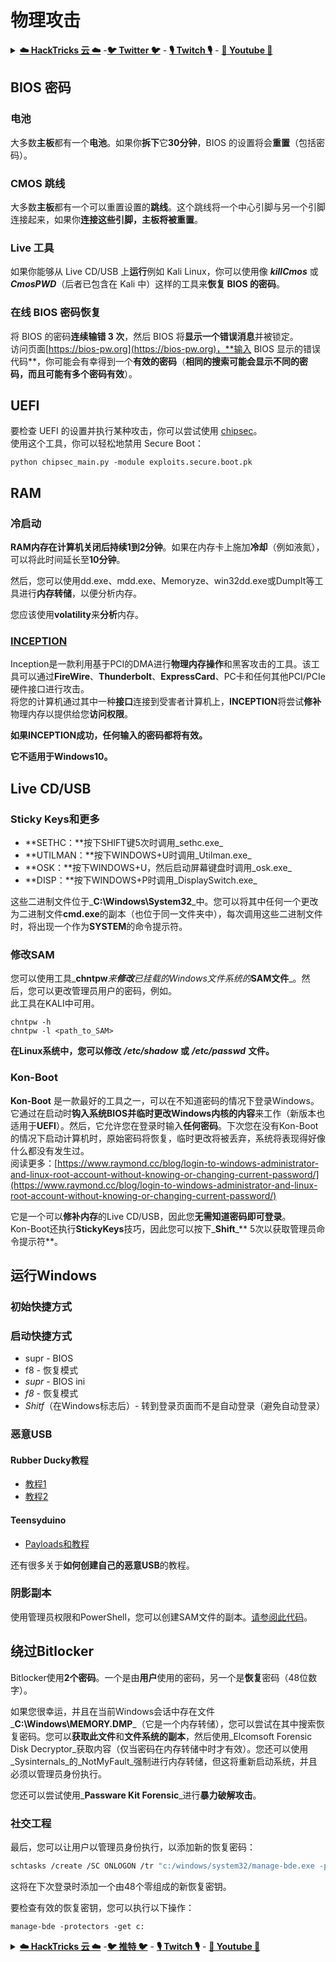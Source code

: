 # 物理攻击

<details>

<summary><a href="https://cloud.hacktricks.xyz/pentesting-cloud/pentesting-cloud-methodology"><strong>☁️ HackTricks 云 ☁️</strong></a> -<a href="https://twitter.com/hacktricks_live"><strong>🐦 Twitter 🐦</strong></a> - <a href="https://www.twitch.tv/hacktricks_live/schedule"><strong>🎙️ Twitch 🎙️</strong></a> - <a href="https://www.youtube.com/@hacktricks_LIVE"><strong>🎥 Youtube 🎥</strong></a></summary>

- 你在一家**网络安全公司**工作吗？想要在 HackTricks 中**宣传你的公司**吗？或者你想要**获取最新版本的 PEASS 或下载 HackTricks 的 PDF**吗？请查看[**订阅计划**](https://github.com/sponsors/carlospolop)！

- 发现我们的独家 NFT 收藏品[**The PEASS Family**](https://opensea.io/collection/the-peass-family)

- 获取[**官方 PEASS & HackTricks 商品**](https://peass.creator-spring.com)

- **加入**[**💬**](https://emojipedia.org/speech-balloon/) [**Discord 群组**](https://discord.gg/hRep4RUj7f) 或 [**Telegram 群组**](https://t.me/peass)，或者**关注**我在**Twitter**上的[**🐦**](https://github.com/carlospolop/hacktricks/tree/7af18b62b3bdc423e11444677a6a73d4043511e9/\[https:/emojipedia.org/bird/README.md)[**@carlospolopm**](https://twitter.com/hacktricks_live)**。**

- **通过向[hacktricks 仓库](https://github.com/carlospolop/hacktricks)和[hacktricks-cloud 仓库](https://github.com/carlospolop/hacktricks-cloud)提交 PR 来分享你的黑客技巧**。

</details>

## BIOS 密码

### 电池

大多数**主板**都有一个**电池**。如果你**拆下**它**30分钟**，BIOS 的设置将会**重置**（包括密码）。

### CMOS 跳线

大多数**主板**都有一个可以重置设置的**跳线**。这个跳线将一个中心引脚与另一个引脚连接起来，如果你**连接这些引脚，主板将被重置**。

### Live 工具

如果你能够从 Live CD/USB 上**运行**例如 Kali Linux，你可以使用像 _**killCmos**_ 或 _**CmosPWD**_（后者已包含在 Kali 中）这样的工具来**恢复 BIOS 的密码**。

### 在线 BIOS 密码恢复

将 BIOS 的密码**连续输错 3 次**，然后 BIOS 将**显示一个错误消息**并被锁定。\
访问页面[https://bios-pw.org](https://bios-pw.org)，**输入 BIOS 显示的错误代码**，你可能会有幸得到一个**有效的密码**（**相同的搜索可能会显示不同的密码，而且可能有多个密码有效**）。

## UEFI

要检查 UEFI 的设置并执行某种攻击，你可以尝试使用 [chipsec](https://github.com/chipsec/chipsec/blob/master/chipsec-manual.pdf)。\
使用这个工具，你可以轻松地禁用 Secure Boot：
```
python chipsec_main.py -module exploits.secure.boot.pk
```
## RAM

### 冷启动

**RAM内存在计算机关闭后持续1到2分钟**。如果在内存卡上施加**冷却**（例如液氮），可以将此时间延长至**10分钟**。

然后，您可以使用dd.exe、mdd.exe、Memoryze、win32dd.exe或DumpIt等工具进行**内存转储**，以便分析内存。

您应该使用**volatility**来**分析**内存。

### [INCEPTION](https://github.com/carmaa/inception)

Inception是一款利用基于PCI的DMA进行**物理内存操作**和黑客攻击的工具。该工具可以通过**FireWire**、**Thunderbolt**、**ExpressCard**、PC卡和任何其他PCI/PCIe硬件接口进行攻击。\
将您的计算机通过其中一种**接口**连接到受害者计算机上，**INCEPTION**将尝试**修补**物理内存以提供给您**访问权限**。

**如果INCEPTION成功，任何输入的密码都将有效。**

**它不适用于Windows10。**

## Live CD/USB

### Sticky Keys和更多

* **SETHC：**按下SHIFT键5次时调用_sethc.exe_
* **UTILMAN：**按下WINDOWS+U时调用_Utilman.exe_
* **OSK：**按下WINDOWS+U，然后启动屏幕键盘时调用_osk.exe_
* **DISP：**按下WINDOWS+P时调用_DisplaySwitch.exe_

这些二进制文件位于_**C:\Windows\System32**_中。您可以将其中任何一个更改为二进制文件**cmd.exe**的副本（也位于同一文件夹中），每次调用这些二进制文件时，将出现一个作为**SYSTEM**的命令提示符。

### 修改SAM

您可以使用工具_**chntpw**_来**修改**已挂载的Windows文件系统的_**SAM文件**_。然后，您可以更改管理员用户的密码，例如。\
此工具在KALI中可用。
```
chntpw -h
chntpw -l <path_to_SAM>
```
**在Linux系统中，您可以修改** _**/etc/shadow**_ **或** _**/etc/passwd**_ **文件。**

### **Kon-Boot**

**Kon-Boot** 是一款最好的工具之一，可以在不知道密码的情况下登录Windows。它通过在启动时**钩入系统BIOS并临时更改Windows内核的内容**来工作（新版本也适用于**UEFI**）。然后，它允许您在登录时输入**任何密码**。下次您在没有Kon-Boot的情况下启动计算机时，原始密码将恢复，临时更改将被丢弃，系统将表现得好像什么都没有发生过。\
阅读更多：[https://www.raymond.cc/blog/login-to-windows-administrator-and-linux-root-account-without-knowing-or-changing-current-password/](https://www.raymond.cc/blog/login-to-windows-administrator-and-linux-root-account-without-knowing-or-changing-current-password/)

它是一个可以**修补内存**的Live CD/USB，因此您**无需知道密码即可登录**。\
Kon-Boot还执行**StickyKeys**技巧，因此您可以按下_**Shift**_** 5次以获取管理员命令提示符**。

## **运行Windows**

### 初始快捷方式

### 启动快捷方式

* supr - BIOS
* f8 - 恢复模式
* _supr_ - BIOS ini
* _f8_ - 恢复模式
* _Shitf_（在Windows标志后）- 转到登录页面而不是自动登录（避免自动登录）

### **恶意USB**

#### **Rubber Ducky教程**

* [教程1](https://github.com/hak5darren/USB-Rubber-Ducky/wiki/Tutorials)
* [教程2](https://blog.hartleybrody.com/rubber-ducky-guide/)

#### **Teensyduino**

* [Payloads和教程](https://github.com/Screetsec/Pateensy)

还有很多关于**如何创建自己的恶意USB**的教程。

### 阴影副本

使用管理员权限和PowerShell，您可以创建SAM文件的副本。[请参阅此代码](../windows-hardening/basic-powershell-for-pentesters/#volume-shadow-copy)。

## 绕过Bitlocker

Bitlocker使用**2个密码**。一个是由**用户**使用的密码，另一个是**恢复**密码（48位数字）。

如果您很幸运，并且在当前Windows会话中存在文件_**C:\Windows\MEMORY.DMP**_（它是一个内存转储），您可以尝试在其中搜索恢复密码。您可以**获取此文件**和**文件系统的副本**，然后使用_Elcomsoft Forensic Disk Decryptor_获取内容（仅当密码在内存转储中时才有效）。您还可以使用_Sysinternals_的_NotMyFault_强制进行内存转储，但这将重新启动系统，并且必须以管理员身份执行。

您还可以尝试使用_**Passware Kit Forensic**_进行**暴力破解攻击**。

### 社交工程

最后，您可以让用户以管理员身份执行，以添加新的恢复密码：
```bash
schtasks /create /SC ONLOGON /tr "c:/windows/system32/manage-bde.exe -protectors -add c: -rp 000000-000000-000000-000000-000000-000000-000000-000000" /tn tarea /RU SYSTEM /f
```
这将在下次登录时添加一个由48个零组成的新恢复密钥。

要检查有效的恢复密钥，您可以执行以下操作：
```
manage-bde -protectors -get c:
```
<details>

<summary><a href="https://cloud.hacktricks.xyz/pentesting-cloud/pentesting-cloud-methodology"><strong>☁️ HackTricks 云 ☁️</strong></a> -<a href="https://twitter.com/hacktricks_live"><strong>🐦 推特 🐦</strong></a> - <a href="https://www.twitch.tv/hacktricks_live/schedule"><strong>🎙️ Twitch 🎙️</strong></a> - <a href="https://www.youtube.com/@hacktricks_LIVE"><strong>🎥 Youtube 🎥</strong></a></summary>

- 你在一家**网络安全公司**工作吗？想要在 HackTricks 中**宣传你的公司**吗？或者你想要**获取最新版本的 PEASS 或下载 HackTricks 的 PDF**吗？请查看[**订阅计划**](https://github.com/sponsors/carlospolop)！

- 发现我们的独家[**NFTs**](https://opensea.io/collection/the-peass-family)收藏品——[**The PEASS Family**](https://opensea.io/collection/the-peass-family)

- 获取[**官方 PEASS & HackTricks 商品**](https://peass.creator-spring.com)

- **加入**[**💬**](https://emojipedia.org/speech-balloon/) [**Discord 群组**](https://discord.gg/hRep4RUj7f) 或 [**Telegram 群组**](https://t.me/peass)，或者**关注**我在**推特**上的[**🐦**](https://github.com/carlospolop/hacktricks/tree/7af18b62b3bdc423e11444677a6a73d4043511e9/\[https:/emojipedia.org/bird/README.md)[**@carlospolopm**](https://twitter.com/hacktricks_live)**。**

- **通过向[hacktricks 仓库](https://github.com/carlospolop/hacktricks)和[hacktricks-cloud 仓库](https://github.com/carlospolop/hacktricks-cloud)提交 PR 来分享你的黑客技巧**。

</details>
